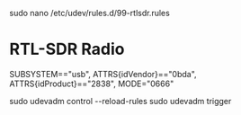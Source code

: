 sudo nano /etc/udev/rules.d/99-rtlsdr.rules

# RTL-SDR Radio
SUBSYSTEM=="usb", ATTRS{idVendor}=="0bda", ATTRS{idProduct}=="2838", MODE="0666"

sudo udevadm control --reload-rules
sudo udevadm trigger
